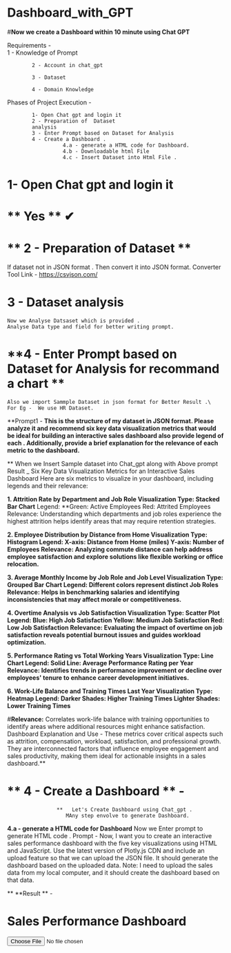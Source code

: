 # Dashboard_with_GPT

#**Now we create a Dashboard within  10 minute using Chat GPT**

Requirements -  
            1 - Knowledge of Prompt
            
            2 - Account in chat_gpt
            
            3 - Dataset 
            
            4 - Domain Knowledge 


Phases of Project Execution -

            1- Open Chat gpt and login it 
            2 - Preparation of  Dataset 
            analysis 
            3 - Enter Prompt based on Dataset for Analysis 
            4 - Create a Dashboard .
                      4.a - generate a HTML code for Dashboard.
                      4.b - Downloadable html File 
                      4.c - Insert Dataset into Html File . 
                      
                      
            
            

 # 1- Open Chat gpt and login it  
   # ** Yes  **    ✔ 

 # **  2 - Preparation of  Dataset  **
 If dataset not in JSON  format . Then convert it into JSON format.
    Converter Tool Link  - https://csvjson.com/ 
   
 # 3 - Dataset analysis
    Now we Analyse Datsaset which is provided .
    Analyse Data type and field for better writing prompt.

    
    
    
# **4 - Enter Prompt based on Dataset for Analysis  for  recommand a chart **

    Also we import Sammple Dataset in json format for Better Result .\
    For Eg -  We use HR Dataset.  
 
**Prompt1 -  **This is the structure of my  dataset  in JSON format. 
            Please analyze it and recommend  six key data visualization metrics
           that would be ideal for building an interactive sales dashboard also provide legend of each . 
            Additionally, provide a brief explanation for the relevance of each metric to the  dashboard.**
            
**
When we Insert Sample dataset into Chat_gpt along with Above prompt 
  Result _    Six Key Data Visualization Metrics for an Interactive Sales Dashboard
Here are six metrics to visualize in your dashboard, including legends and their relevance:

**1. Attrition Rate by Department and Job Role
Visualization Type: Stacked Bar Chart**
Legend:
**Green: Active Employees
Red: Attrited Employees
Relevance: Understanding which departments and job roles experience the highest attrition helps identify areas that may require retention strategies.


**2. Employee Distribution by Distance from Home
Visualization Type: Histogram
Legend:
X-axis: Distance from Home (miles)
Y-axis: Number of Employees
Relevance: Analyzing commute distance can help address employee satisfaction and explore solutions like flexible working or office relocation.**


**3. Average Monthly Income by Job Role and Job Level
Visualization Type: Grouped Bar Chart
Legend:
Different colors represent distinct Job Roles
Relevance: Helps in benchmarking salaries and identifying inconsistencies that may affect morale or competitiveness.**


**4. Overtime Analysis vs Job Satisfaction
Visualization Type: Scatter Plot
Legend:
Blue: High Job Satisfaction
Yellow: Medium Job Satisfaction
Red: Low Job Satisfaction
Relevance: Evaluating the impact of overtime on job satisfaction reveals potential burnout issues and guides workload optimization.**


**5. Performance Rating vs Total Working Years
Visualization Type: Line Chart
Legend:
Solid Line: Average Performance Rating per Year
Relevance: Identifies trends in performance improvement or decline over employees' tenure to enhance career development initiatives.**

**6. Work-Life Balance and Training Times Last Year
Visualization Type: Heatmap
Legend:
Darker Shades: Higher Training Times
Lighter Shades: Lower Training Times**


#**Relevance:** Correlates work-life balance with training opportunities to identify areas where additional resources might enhance satisfaction.
Dashboard Explanation and Use - 
These metrics cover critical aspects such as attrition, compensation, workload, satisfaction, and professional growth. They are interconnected factors that influence employee engagement and sales productivity, making them ideal for actionable insights in a sales dashboard.**



# **  4 - Create a Dashboard ** - 
                    **   Let's Create Dashboard using Chat_gpt .
                       MAny step envolve to generate Dashboard.
              
  **4.a - generate a HTML code for Dashboard**
                        Now we Enter prompt to generate HTML code .
                        Prompt - Now, I want you to create an interactive sales performance dashboard with the five key visualizations using HTML and JavaScript. Use the latest version 
                       of Plotly.js CDN and include an upload feature so that we can upload the JSON file. It should generate the dashboard based on the uploaded data.
                       Note: I need to upload the sales data from my local computer, and it should create the dashboard based on that data.

**
**Result ** -  <!DOCTYPE html>
<html lang="en">
<head>
    <meta charset="UTF-8">
    <meta name="viewport" content="width=device-width, initial-scale=1.0">
    <title>Interactive Sales Performance Dashboard</title>
    <script src="https://cdn.plot.ly/plotly-latest.min.js"></script>
</head>
<body>
    <h1>Sales Performance Dashboard</h1>
    <input type="file" id="upload" accept=".json" />
    <div id="visualizations">
        <div id="attrition-rate" style="width: 100%; height: 400px;"></div>
        <div id="distance-distribution" style="width: 100%; height: 400px;"></div>
        <div id="income-analysis" style="width: 100%; height: 400px;"></div>
        <div id="overtime-satisfaction" style="width: 100%; height: 400px;"></div>
        <div id="performance-tenure" style="width: 100%; height: 400px;"></div>
    </div>

    <script>
        document.getElementById('upload').addEventListener('change', function(event) {
            const file = event.target.files[0];
            const reader = new FileReader();

            reader.onload = function(e) {
                const data = JSON.parse(e.target.result);
                generateDashboard(data);
            };

            reader.readAsText(file);
        });

        function generateDashboard(data) {
            const departments = [...new Set(data.map(item => item.Department))];
            const jobRoles = [...new Set(data.map(item => item.JobRole))];

            // Attrition Rate by Department and Job Role
            const attritionData = departments.map(dept => {
                const filtered = data.filter(item => item.Department === dept);
                return {
                    x: jobRoles,
                    y: jobRoles.map(role => filtered.filter(item => item.JobRole === role && item.Attrition === 'Yes').length),
                    name: dept,
                    type: 'bar'
                };
            });
            
            Plotly.newPlot('attrition-rate', attritionData, {
                title: 'Attrition Rate by Department and Job Role',
                barmode: 'stack',
                xaxis: { title: 'Job Roles' },
                yaxis: { title: 'Number of Attritions' }
            });

            // Employee Distribution by Distance from Home
            const distances = data.map(item => item.DistanceFromHome);
            Plotly.newPlot('distance-distribution', [{
                x: distances,
                type: 'histogram',
            }], {
                title: 'Employee Distribution by Distance from Home',
                xaxis: { title: 'Distance from Home (miles)' },
                yaxis: { title: 'Number of Employees' }
            });

            // Average Monthly Income by Job Role
            const incomeData = jobRoles.map(role => {
                const roleData = data.filter(item => item.JobRole === role);
                return {
                    x: [...new Set(roleData.map(item => item.JobLevel))],
                    y: [...new Set(roleData.map(item => item.JobLevel))].map(level => {
                        const levelData = roleData.filter(item => item.JobLevel === level);
                        return levelData.reduce((sum, val) => sum + val.MonthlyIncome, 0) / levelData.length;
                    }),
                    type: 'bar',
                    name: role
                };
            });

            Plotly.newPlot('income-analysis', incomeData, {
                title: 'Average Monthly Income by Job Role and Job Level',
                barmode: 'group',
                xaxis: { title: 'Job Levels' },
                yaxis: { title: 'Average Monthly Income' }
            });

            // Overtime Analysis vs Job Satisfaction
            const satisfactionData = data.map(item => ({
                x: item.OverTime === 'Yes' ? 1 : 0,
                y: item.JobSatisfaction
            }));
            Plotly.newPlot('overtime-satisfaction', [{
                x: satisfactionData.map(d => d.x),
                y: satisfactionData.map(d => d.y),
                mode: 'markers',
                type: 'scatter'
            }], {
                title: 'Overtime vs Job Satisfaction',
                xaxis: { title: 'Overtime (1: Yes, 0: No)' },
                yaxis: { title: 'Job Satisfaction' }
            });

            // Performance Rating vs Total Working Years
            const performanceData = data.map(item => ({
                x: item.TotalWorkingYears,
                y: item.PerformanceRating
            }));

            Plotly.newPlot('performance-tenure', [{
                x: performanceData.map(d => d.x),
                y: performanceData.map(d => d.y),
                mode: 'lines+markers'
            }], {
                title: 'Performance Rating vs Total Working Years',
                xaxis: { title: 'Total Working Years' },
                yaxis: { title: 'Performance Rating' }
            });
        }
    </script>
</body>
</html>

#** I have created an HTML file for your interactive sales performance dashboard. 
   It uses the latest Plotly.js library and includes an upload feature that reads a JSON file and generates 
   the visualizations dynamically. You can save this file and open it in a browser to upload your data and view the dashboard. 
   Let me know if you need further modifications! 
**

# 4.b - Downloadable html File -
  ** Enter Prompt - Provide this as an HTML downloadable file? **
  Answer - You can download the interactive sales performance dashboard as an HTML file using the link below:

Download Interactive Sales Dashboard ​

            [Uploading interactive_sales_dashboard.html…]()

[Uploading interactive_sales_dashboard.html…]()



 # **   4.c - Insert Dataset into Html File . - **
   Insert Dataset for showing Interactive Dashboard . 




            

